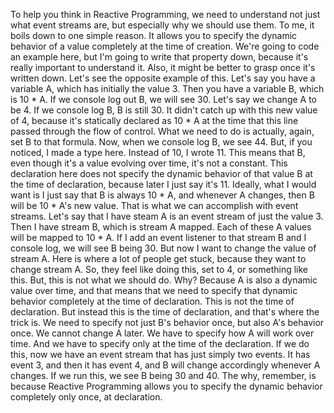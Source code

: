 To help you think in Reactive Programming, we need to understand not just what event streams are, but especially why we should use them. To me, it boils down to one simple reason. It allows you to specify the dynamic behavior of a value completely at the time of creation.
We're going to code an example here, but I'm going to write that property down, because it's really important to understand it. Also, it might be better to grasp once it's written down.
Let's see the opposite example of this. Let's say you have a variable A, which has initially the value 3. Then you have a variable B, which is 10 * A. If we console log out B, we will see 30.
Let's say we change A to be 4. If we console log B, B is still 30. It didn't catch up with this new value of 4, because it's statically declared as 10 * A at the time that this line passed through the flow of control. What we need to do is actually, again, set B to that formula. Now, when we console log B, we see 44. But, if you noticed, I made a type here. Instead of 10, I wrote 11.
This means that B, even though it's a value evolving over time, it's not a constant. This declaration here does not specify the dynamic behavior of that value B at the time of declaration, because later I just say it's 11.
Ideally, what I would want is I just say that B is always 10 * A, and whenever A changes, then B will be 10 * A's new value.
That is what we can accomplish with event streams. Let's say that I have steam A is an event stream of just the value 3. Then I have stream B, which is stream A mapped. Each of these A values will be mapped to 10 * A.
If I add an event listener to that stream B and I console log, we will see B being 30.
But now I want to change the value of stream A. Here is where a lot of people get stuck, because they want to change stream A. So, they feel like doing this, set to 4, or something like this. But, this is not what we should do. Why?
Because A is also a dynamic value over time, and that means that we need to specify that dynamic behavior completely at the time of declaration. This is not the time of declaration. But instead this is the time of declaration, and that's where the trick is.
We need to specify not just B's behavior once, but also A's behavior once. We cannot change A later. We have to specify how A will work over time. And we have to specify only at the time of the declaration.
If we do this, now we have an event stream that has just simply two events. It has event 3, and then it has event 4, and B will change accordingly whenever A changes. If we run this, we see B being 30 and 40.
The why, remember, is because Reactive Programming allows you to specify the dynamic behavior completely only once, at declaration.